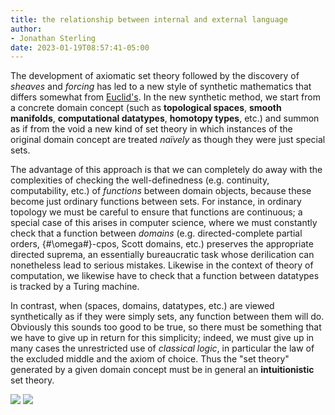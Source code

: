 ```yaml
---
title: the relationship between internal and external language
author:
- Jonathan Sterling
date: 2023-01-19T08:57:41-05:00
---
```


The development of axiomatic set theory followed by the discovery of *sheaves* and *forcing* has led to a new style of synthetic mathematics that differs somewhat from [Euclid's](jms-000L). In the new synthetic method, we start from a concrete domain concept (such as **topological spaces**, **smooth manifolds**, **computational datatypes**, **homotopy types**, etc.) and summon as if from the void a new kind of set theory in which instances of the original domain concept are treated *naïvely* as though they were just special sets.

The advantage of this approach is that we can completely do away with the complexities of checking the well-definedness (e.g. continuity, computability, etc.) of *functions* between domain objects, because these become just ordinary functions between sets. For instance, in ordinary topology we must be careful to ensure that functions are continuous; a special case of this arises in computer science, where we must constantly check that a function between *domains* (e.g. directed-complete partial orders, {#\omega#}-cpos, Scott domains, etc.) preserves the appropriate directed suprema, an essentially bureaucratic task whose derilication can nonetheless lead to serious mistakes. Likewise in the context of theory of computation, we likewise have to check that a function between datatypes is tracked by a Turing machine.

In contrast, when (spaces, domains, datatypes, etc.) are viewed synthetically as if they were simply sets, any function between them will do. Obviously this sounds too good to be true, so there must be something that we have to give up in return for this simplicity; indeed, we must give up in many cases the unrestricted use of *classical logic*, in particular the law of the excluded middle and the axiom of choice. Thus the "set theory" generated by a given domain concept must be in general an **intuitionistic** set theory.

![](jms-000M)
![](jms-000N)
